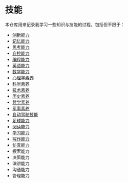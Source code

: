 # 技能

本仓库用来记录我学习一些知识与技能的过程。包括但不限于：

- [创新能力](creativity/README.md)
- [记忆能力](mnemonics/README.md)
- [思考能力](thinking/README.md)
- [自控能力](willpower/README.md)
- [编程能力](programming/README.md)
- [英语能力](english/README.md)
- [数学能力](math/README.md)
- [心理学素养](psychology/README.md)
- [科学素养](science/README.md)
- [技术素养](technology/README.md)
- [历史素养](history/README.md)
- [哲学素养](philosophy/README.md)
- [军事素养](military/README.md)
- [自动驾驶技能](autopilot/README.md)
- [足球能力](football/README.md)
- [阅读能力](reading/README.md)
- [学习能力](learning/README.md)
- [写作能力](writing/README.md)
- [仿真能力](sim/README.md)
- 搜索能力
- 决策能力
- 演讲能力
- 沟通能力
- 管理能力
